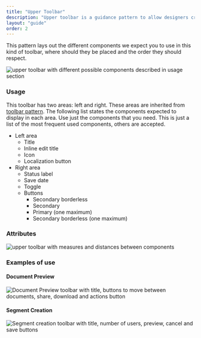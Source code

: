 ```yaml
---
title: "Upper Toolbar"
description: "Upper toolbar is a guidance pattern to allow designers create their own toolbars for edition with preview pages."
layout: "guide"
order: 2
---
```



This pattern lays out the different components we expect you to use in this kind of toolbar, where should they be placed and the order they should respect.

![upper toolbar with different possible components described in usage section](/lexicon/images/ToolbarUpper.jpg)


### Usage

This toolbar has two areas: left and right. These areas are inherited from [toolbar pattern](./toolbar.html). The following list states the components expected to display in each area. Use just the components that you need. This is just a list of the most frequent used components, others are accepted.

* Left area
    * Title
    * Inline edit title
    * Icon
    * Localization button
* Right area
    * Status label
    * Save date
    * Toggle
    * Buttons
        * Secondary borderless
        * Secondary 
        * Primary (one maximum)
        * Secondary borderless (one maximum)

### Attributes

![upper toolbar with measures and distances between components](/lexicon/images/ToolbarUpperMeasures.jpg)

### Examples of use

#### Document Preview

![Document Preview toolbar with title, buttons to move between documents, share, download and actions button](/lexicon/images/ToolbarUpperDocPreview.jpg)

#### Segment Creation

![Segment creation toolbar with title, number of users, preview, cancel and save buttons ](/lexicon/images/ToolbarUpperSegmentCreation.jpg)